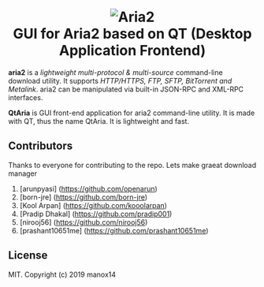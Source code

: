 <h1 align="center">
  <br>
  <img src="https://raw.githubusercontent.com/nirooj56/qtaria/master/img/QtAria-text-logo.png" alt="Aria2">
  <br>
  GUI for Aria2 based on QT (Desktop Application Frontend)
</h1>

**aria2** is a *lightweight multi-protocol & multi-source* command-line download utility. It supports *HTTP/HTTPS, FTP, SFTP, BitTorrent and Metalink*. aria2 can be manipulated via built-in JSON-RPC and XML-RPC interfaces.

**QtAria** is GUI front-end application for aria2 command-line utility. It is made with QT, thus the name QtAria. It is lightweight and fast. 

## Contributors

Thanks to everyone for contributing to the repo. Lets make graeat download manager
1. [arunpyasi] (https://github.com/openarun)
2. [born-jre] (https://github.com/born-jre)
3. [Kool Arpan] (https://github.com/kooolarpan)
4. [Pradip Dhakal] (https://github.com/pradip001)
5. [nirooj56] (https://github.com/nirooj56)
6. [prashant10651me] (https://github.com/prashant10651me)
## License

MIT. Copyright (c) 2019 manox14
